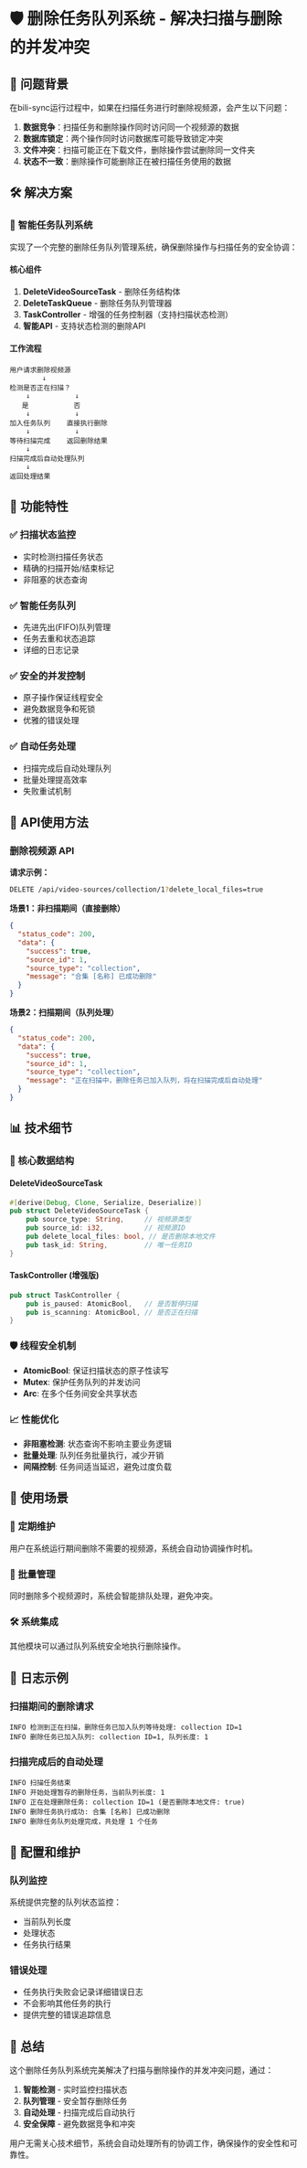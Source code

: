 # 🛡️ 删除任务队列系统 - 解决扫描与删除的并发冲突

## 🎯 问题背景

在bili-sync运行过程中，如果在扫描任务进行时删除视频源，会产生以下问题：

1. **数据竞争**：扫描任务和删除操作同时访问同一个视频源的数据
2. **数据库锁定**：两个操作同时访问数据库可能导致锁定冲突
3. **文件冲突**：扫描可能正在下载文件，删除操作尝试删除同一文件夹
4. **状态不一致**：删除操作可能删除正在被扫描任务使用的数据

## 🛠️ 解决方案

### 🔧 **智能任务队列系统**

实现了一个完整的删除任务队列管理系统，确保删除操作与扫描任务的安全协调：

#### 核心组件

1. **DeleteVideoSourceTask** - 删除任务结构体
2. **DeleteTaskQueue** - 删除任务队列管理器
3. **TaskController** - 增强的任务控制器（支持扫描状态检测）
4. **智能API** - 支持状态检测的删除API

#### 工作流程

```
用户请求删除视频源
        ↓
检测是否正在扫描？
    ↓           ↓
   是           否
    ↓           ↓
加入任务队列    直接执行删除
    ↓           ↓
等待扫描完成    返回删除结果
    ↓
扫描完成后自动处理队列
    ↓
返回处理结果
```

## 🎯 功能特性

### ✅ **扫描状态监控**
- 实时检测扫描任务状态
- 精确的扫描开始/结束标记
- 非阻塞的状态查询

### ✅ **智能任务队列**
- 先进先出(FIFO)队列管理
- 任务去重和状态追踪
- 详细的日志记录

### ✅ **安全的并发控制**
- 原子操作保证线程安全
- 避免数据竞争和死锁
- 优雅的错误处理

### ✅ **自动任务处理**
- 扫描完成后自动处理队列
- 批量处理提高效率
- 失败重试机制

## 🔧 API使用方法

### 删除视频源 API

**请求示例：**
```bash
DELETE /api/video-sources/collection/1?delete_local_files=true
```

**场景1：非扫描期间（直接删除）**
```json
{
  "status_code": 200,
  "data": {
    "success": true,
    "source_id": 1,
    "source_type": "collection",
    "message": "合集 [名称] 已成功删除"
  }
}
```

**场景2：扫描期间（队列处理）**
```json
{
  "status_code": 200,
  "data": {
    "success": true,
    "source_id": 1,
    "source_type": "collection",
    "message": "正在扫描中，删除任务已加入队列，将在扫描完成后自动处理"
  }
}
```

## 📊 技术细节

### 🔗 核心数据结构

#### DeleteVideoSourceTask
```rust
#[derive(Debug, Clone, Serialize, Deserialize)]
pub struct DeleteVideoSourceTask {
    pub source_type: String,     // 视频源类型
    pub source_id: i32,          // 视频源ID
    pub delete_local_files: bool, // 是否删除本地文件
    pub task_id: String,         // 唯一任务ID
}
```

#### TaskController (增强版)
```rust
pub struct TaskController {
    pub is_paused: AtomicBool,   // 是否暂停扫描
    pub is_scanning: AtomicBool, // 是否正在扫描
}
```

### 🛡️ 线程安全机制

- **AtomicBool**: 保证扫描状态的原子性读写
- **Mutex<VecDeque>**: 保护任务队列的并发访问
- **Arc**: 在多个任务间安全共享状态

### 📈 性能优化

- **非阻塞检测**: 状态查询不影响主要业务逻辑
- **批量处理**: 队列任务批量执行，减少开销
- **间隔控制**: 任务间适当延迟，避免过度负载

## 🎊 使用场景

### 🔄 **定期维护**
用户在系统运行期间删除不需要的视频源，系统会自动协调操作时机。

### 🚀 **批量管理**
同时删除多个视频源时，系统会智能排队处理，避免冲突。

### 🛠️ **系统集成**
其他模块可以通过队列系统安全地执行删除操作。

## 📝 日志示例

### 扫描期间的删除请求
```
INFO 检测到正在扫描，删除任务已加入队列等待处理: collection ID=1
INFO 删除任务已加入队列: collection ID=1, 队列长度: 1
```

### 扫描完成后的自动处理
```
INFO 扫描任务结束
INFO 开始处理暂存的删除任务，当前队列长度: 1
INFO 正在处理删除任务: collection ID=1 (是否删除本地文件: true)
INFO 删除任务执行成功: 合集 [名称] 已成功删除
INFO 删除任务队列处理完成，共处理 1 个任务
```

## 🔧 配置和维护

### 队列监控
系统提供完整的队列状态监控：
- 当前队列长度
- 处理状态
- 任务执行结果

### 错误处理
- 任务执行失败会记录详细错误日志
- 不会影响其他任务的执行
- 提供完整的错误追踪信息

## 🎯 总结

这个删除任务队列系统完美解决了扫描与删除操作的并发冲突问题，通过：

1. **智能检测** - 实时监控扫描状态
2. **队列管理** - 安全暂存删除任务  
3. **自动处理** - 扫描完成后自动执行
4. **安全保障** - 避免数据竞争和冲突

用户无需关心技术细节，系统会自动处理所有的协调工作，确保操作的安全性和可靠性。 